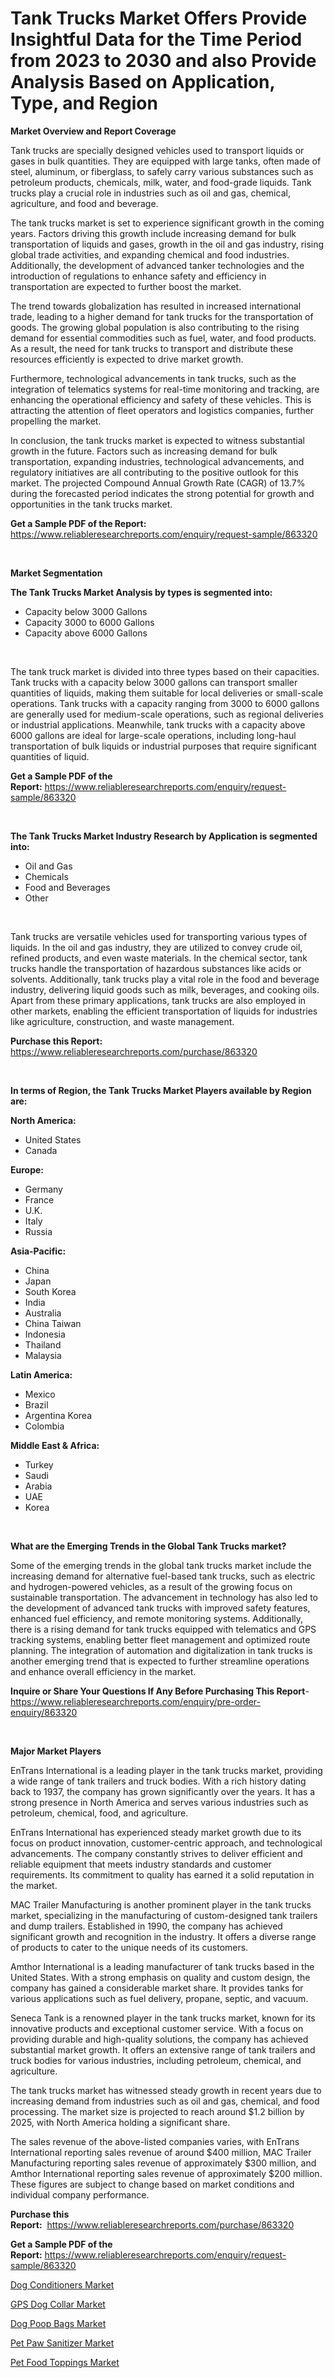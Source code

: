 <p><h1>Tank Trucks Market Offers Provide Insightful Data for the Time Period from 2023 to 2030 and also Provide Analysis Based on Application, Type, and Region</h1></p><p><strong>Market Overview and Report Coverage</strong></p>
<p><p>Tank trucks are specially designed vehicles used to transport liquids or gases in bulk quantities. They are equipped with large tanks, often made of steel, aluminum, or fiberglass, to safely carry various substances such as petroleum products, chemicals, milk, water, and food-grade liquids. Tank trucks play a crucial role in industries such as oil and gas, chemical, agriculture, and food and beverage.</p><p>The tank trucks market is set to experience significant growth in the coming years. Factors driving this growth include increasing demand for bulk transportation of liquids and gases, growth in the oil and gas industry, rising global trade activities, and expanding chemical and food industries. Additionally, the development of advanced tanker technologies and the introduction of regulations to enhance safety and efficiency in transportation are expected to further boost the market.</p><p>The trend towards globalization has resulted in increased international trade, leading to a higher demand for tank trucks for the transportation of goods. The growing global population is also contributing to the rising demand for essential commodities such as fuel, water, and food products. As a result, the need for tank trucks to transport and distribute these resources efficiently is expected to drive market growth.</p><p>Furthermore, technological advancements in tank trucks, such as the integration of telematics systems for real-time monitoring and tracking, are enhancing the operational efficiency and safety of these vehicles. This is attracting the attention of fleet operators and logistics companies, further propelling the market.</p><p>In conclusion, the tank trucks market is expected to witness substantial growth in the future. Factors such as increasing demand for bulk transportation, expanding industries, technological advancements, and regulatory initiatives are all contributing to the positive outlook for this market. The projected Compound Annual Growth Rate (CAGR) of 13.7% during the forecasted period indicates the strong potential for growth and opportunities in the tank trucks market.</p></p>
<p><strong>Get a Sample PDF of the Report:</strong> <a href="https://www.reliableresearchreports.com/enquiry/request-sample/863320">https://www.reliableresearchreports.com/enquiry/request-sample/863320</a></p>
<p>&nbsp;</p>
<p><strong>Market Segmentation</strong></p>
<p><strong>The Tank Trucks Market Analysis by types is segmented into:</strong></p>
<p><ul><li>Capacity below 3000 Gallons</li><li>Capacity 3000 to 6000 Gallons</li><li>Capacity above 6000 Gallons</li></ul></p>
<p>&nbsp;</p>
<p><p>The tank truck market is divided into three types based on their capacities. Tank trucks with a capacity below 3000 gallons can transport smaller quantities of liquids, making them suitable for local deliveries or small-scale operations. Tank trucks with a capacity ranging from 3000 to 6000 gallons are generally used for medium-scale operations, such as regional deliveries or industrial applications. Meanwhile, tank trucks with a capacity above 6000 gallons are ideal for large-scale operations, including long-haul transportation of bulk liquids or industrial purposes that require significant quantities of liquid.</p></p>
<p><strong>Get a Sample PDF of the Report:</strong>&nbsp;<a href="https://www.reliableresearchreports.com/enquiry/request-sample/863320">https://www.reliableresearchreports.com/enquiry/request-sample/863320</a></p>
<p>&nbsp;</p>
<p><strong>The Tank Trucks Market Industry Research by Application is segmented into:</strong></p>
<p><ul><li>Oil and Gas</li><li>Chemicals</li><li>Food and Beverages</li><li>Other</li></ul></p>
<p>&nbsp;</p>
<p><p>Tank trucks are versatile vehicles used for transporting various types of liquids. In the oil and gas industry, they are utilized to convey crude oil, refined products, and even waste materials. In the chemical sector, tank trucks handle the transportation of hazardous substances like acids or solvents. Additionally, tank trucks play a vital role in the food and beverage industry, delivering liquid goods such as milk, beverages, and cooking oils. Apart from these primary applications, tank trucks are also employed in other markets, enabling the efficient transportation of liquids for industries like agriculture, construction, and waste management.</p></p>
<p><strong>Purchase this Report:</strong>&nbsp; <a href="https://www.reliableresearchreports.com/purchase/863320">https://www.reliableresearchreports.com/purchase/863320</a></p>
<p>&nbsp;</p>
<p><strong>In terms of Region, the Tank Trucks Market Players available by Region are:</strong></p>
<p>
    <p> <strong> North America: </strong>
        <ul>
            <li>United States</li>
            <li>Canada</li>
        </ul>
        </p> 
    <p> <strong> Europe: </strong>
        <ul>
            <li>Germany</li>
            <li>France</li>
            <li>U.K.</li>
            <li>Italy</li>
            <li>Russia</li>
        </ul>
        </p> 
    <p> <strong> Asia-Pacific: </strong>
        <ul>
            <li>China</li>
            <li>Japan</li>
            <li>South Korea</li>
            <li>India</li>
            <li>Australia</li>
            <li>China Taiwan</li>
            <li>Indonesia</li>
            <li>Thailand</li>
            <li>Malaysia</li>
        </ul>
        </p> 
    <p> <strong> Latin America: </strong>
        <ul>
            <li>Mexico</li>
            <li>Brazil</li>
            <li>Argentina Korea</li>
            <li>Colombia</li>
        </ul>
        </p> 
    <p> <strong> Middle East & Africa: </strong>
        <ul>
            <li>Turkey</li>
            <li>Saudi</li>
            <li>Arabia</li>
            <li>UAE</li>
            <li>Korea</li>
        </ul>
    </p>
    </p>
<p>&nbsp;</p>
<p><strong>What are the Emerging Trends in the Global Tank Trucks market?</strong></p>
<p><p>Some of the emerging trends in the global tank trucks market include the increasing demand for alternative fuel-based tank trucks, such as electric and hydrogen-powered vehicles, as a result of the growing focus on sustainable transportation. The advancement in technology has also led to the development of advanced tank trucks with improved safety features, enhanced fuel efficiency, and remote monitoring systems. Additionally, there is a rising demand for tank trucks equipped with telematics and GPS tracking systems, enabling better fleet management and optimized route planning. The integration of automation and digitalization in tank trucks is another emerging trend that is expected to further streamline operations and enhance overall efficiency in the market.</p></p>
<p><strong>Inquire or Share Your Questions If Any Before Purchasing This Report</strong>- <a href="https://www.reliableresearchreports.com/enquiry/pre-order-enquiry/863320">https://www.reliableresearchreports.com/enquiry/pre-order-enquiry/863320</a></p>
<p>&nbsp;</p>
<p><strong>Major Market Players</strong></p>
<p><p>EnTrans International is a leading player in the tank trucks market, providing a wide range of tank trailers and truck bodies. With a rich history dating back to 1937, the company has grown significantly over the years. It has a strong presence in North America and serves various industries such as petroleum, chemical, food, and agriculture.</p><p>EnTrans International has experienced steady market growth due to its focus on product innovation, customer-centric approach, and technological advancements. The company constantly strives to deliver efficient and reliable equipment that meets industry standards and customer requirements. Its commitment to quality has earned it a solid reputation in the market.</p><p>MAC Trailer Manufacturing is another prominent player in the tank trucks market, specializing in the manufacturing of custom-designed tank trailers and dump trailers. Established in 1990, the company has achieved significant growth and recognition in the industry. It offers a diverse range of products to cater to the unique needs of its customers.</p><p>Amthor International is a leading manufacturer of tank trucks based in the United States. With a strong emphasis on quality and custom design, the company has gained a considerable market share. It provides tanks for various applications such as fuel delivery, propane, septic, and vacuum.</p><p>Seneca Tank is a renowned player in the tank trucks market, known for its innovative products and exceptional customer service. With a focus on providing durable and high-quality solutions, the company has achieved substantial market growth. It offers an extensive range of tank trailers and truck bodies for various industries, including petroleum, chemical, and agriculture.</p><p>The tank trucks market has witnessed steady growth in recent years due to increasing demand from industries such as oil and gas, chemical, and food processing. The market size is projected to reach around $1.2 billion by 2025, with North America holding a significant share.</p><p>The sales revenue of the above-listed companies varies, with EnTrans International reporting sales revenue of around $400 million, MAC Trailer Manufacturing reporting sales revenue of approximately $300 million, and Amthor International reporting sales revenue of approximately $200 million. These figures are subject to change based on market conditions and individual company performance.</p></p>
<p><strong>Purchase this Report:</strong>&nbsp;&nbsp;<a href="https://www.reliableresearchreports.com/purchase/863320">https://www.reliableresearchreports.com/purchase/863320</a></p>
<p></p>
<p><strong>Get a Sample PDF of the Report:</strong>&nbsp;<a href="https://www.reliableresearchreports.com/enquiry/request-sample/863320">https://www.reliableresearchreports.com/enquiry/request-sample/863320</a></p>
<p><p><a href="https://medium.com/@sanjoy753352/dog-conditioners-market-size-reveals-the-best-marketing-channels-in-global-industry-9a1ab74fbd31">Dog Conditioners Market</a></p><p><a href="https://medium.com/@kiannoel89776554/gps-dog-collar-market-size-market-outlook-and-market-forecast-2023-to-2030-ecdb3b790a46">GPS Dog Collar Market</a></p><p><a href="https://medium.com/@allelee654/dog-poop-bags-market-share-evolution-and-market-growth-trends-2023-2030-7b962ea94c9d">Dog Poop Bags Market</a></p><p><a href="https://medium.com/@nelljian7548/pet-paw-sanitizer-market-trends-and-market-analysis-forecasted-for-period-2023-2030-6919d804a883">Pet Paw Sanitizer Market</a></p><p><a href="https://medium.com/@ziansann43365/pet-food-toppings-market-outlook-industry-overview-and-forecast-2023-to-2030-736d01b8ac0a">Pet Food Toppings Market</a></p></p>
